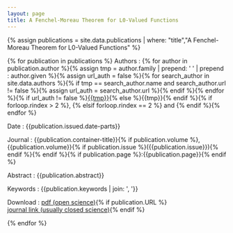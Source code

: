```yaml
---
layout: page
title: A Fenchel-Moreau Theorem for L0-Valued Functions
---
```

{% assign publications = site.data.publications | where: "title","A Fenchel-Moreau Theorem for L0-Valued Functions" %}

{% for publication in publications %}
Authors
:   {% for author in publication.author %}{% assign tmp = author.family | prepend: ' ' | prepend : author.given  %}{% assign url_auth = false %}{% for search_author in site.data.authors %}{% if tmp == search_author.name and search_author.url != false %}{% assign url_auth = search_author.url %}{% endif %}{% endfor %}{% if url_auth != false %}<a href="{{url_auth}}">{{tmp}}</a>{% else %}{{tmp}}{% endif %}{% if forloop.rindex > 2 %}, {% elsif forloop.rindex == 2 %} and {% endif %}{% endfor %}

Date
:   {{publication.issued.date-parts}}

Journal
:   {{publication.container-title}}{% if publication.volume %}, {{publication.volume}}{% if publication.issue %}({{publication.issue}}){% endif %}{% endif %}{% if publication.page %}:{{publication.page}}{% endif %}

Abstract
:   {{publication.abstract}}

Keywords
:   {{publication.keywords | join: ', '}}


Download
:   <a href="{{publication.URL_Open}}" target="_blank"> pdf (open science)</a>{% if publication.URL %}<br><a href="{{publication.URL}}" target="_blank">journal link (usually closed science)</a>{% endif %}

{% endfor %}
